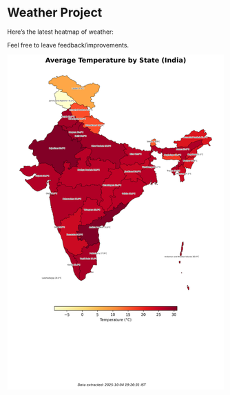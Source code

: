 # Weather Project

Here’s the latest heatmap of weather:

Feel free to leave feedback/improvements.

![India Heatmap](docs/assets/india_heatmap.png?v=E1262A)
